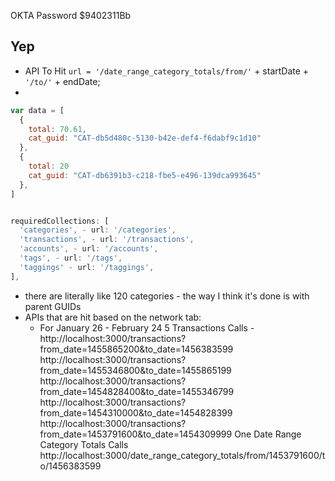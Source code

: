 OKTA Password $9402311Bb
## Yep 
* API To Hit `url = '/date_range_category_totals/from/'` + startDate + `'/to/'` + endDate;
*

```javascript
var data = [
  {
    total: 70.61,
    cat_guid: "CAT-db5d480c-5130-b42e-def4-f6dabf9c1d10"
  },
  {
    total: 20
    cat_guid: "CAT-db6391b3-c218-fbe5-e496-139dca993645" 
  },
]


requiredCollections: [
  'categories', - url: '/categories',
  'transactions', - url: '/transactions',
  'accounts', - url: '/accounts',
  'tags', - url: '/tags',
  'taggings' - url: '/taggings',
],
```

* there are literally like 120 categories - the way I think it's done is with parent GUIDs
* APIs that are hit based on the network tab:
  - For January 26 - February 24
  5 Transactions Calls - http://localhost:3000/transactions?from_date=1455865200&to_date=1456383599
  http://localhost:3000/transactions?from_date=1455346800&to_date=1455865199
  http://localhost:3000/transactions?from_date=1454828400&to_date=1455346799
  http://localhost:3000/transactions?from_date=1454310000&to_date=1454828399
  http://localhost:3000/transactions?from_date=1453791600&to_date=1454309999
  One Date Range Category Totals Calls
  http://localhost:3000/date_range_category_totals/from/1453791600/to/1456383599
  
